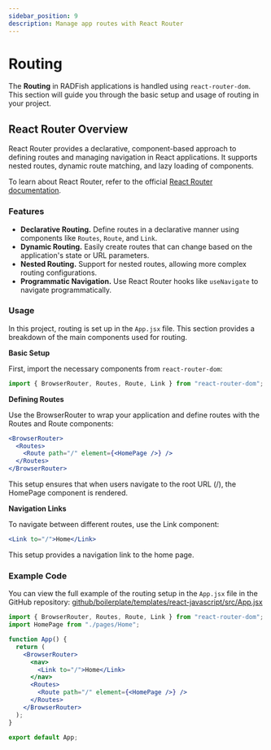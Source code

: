 ```yaml
---
sidebar_position: 9
description: Manage app routes with React Router
---
```


# Routing

The **Routing** in RADFish applications is handled using `react-router-dom`. This section will guide you through the basic setup and usage of routing in your project.

## React Router Overview

React Router provides a declarative, component-based approach to defining routes and managing navigation in React applications. It supports nested routes, dynamic route matching, and lazy loading of components.

To learn about React Router, refer to the official [React Router documentation](https://reactrouter.com/).

### Features

- **Declarative Routing.** Define routes in a declarative manner using components like `Routes`, `Route`, and `Link`.
- **Dynamic Routing.** Easily create routes that can change based on the application's state or URL parameters.
- **Nested Routing.** Support for nested routes, allowing more complex routing configurations.
- **Programmatic Navigation.** Use React Router hooks like `useNavigate` to navigate programmatically.

### Usage

In this project, routing is set up in the `App.jsx` file. This section provides a breakdown of the main components used for routing.

**Basic Setup**

First, import the necessary components from `react-router-dom`:

```jsx
import { BrowserRouter, Routes, Route, Link } from "react-router-dom";
```

**Defining Routes**

Use the BrowserRouter to wrap your application and define routes with the Routes and Route components:

```jsx
<BrowserRouter>
  <Routes>
    <Route path="/" element={<HomePage />} />
  </Routes>
</BrowserRouter>
```

This setup ensures that when users navigate to the root URL (/), the HomePage component is rendered.

**Navigation Links**

To navigate between different routes, use the Link component:

```jsx
<Link to="/">Home</Link>
```

This setup provides a navigation link to the home page.

### Example Code

You can view the full example of the routing setup in the `App.jsx` file in the GitHub repository: [github/boilerplate/templates/react-javascript/src/App.jsx](https://github.com/NMFS-RADFish/boilerplate/blob/main/templates/react-javascript/src/App.jsx)

```jsx
import { BrowserRouter, Routes, Route, Link } from "react-router-dom";
import HomePage from "./pages/Home";

function App() {
  return (
    <BrowserRouter>
      <nav>
        <Link to="/">Home</Link>
      </nav>
      <Routes>
        <Route path="/" element={<HomePage />} />
      </Routes>
    </BrowserRouter>
  );
}

export default App;
```
